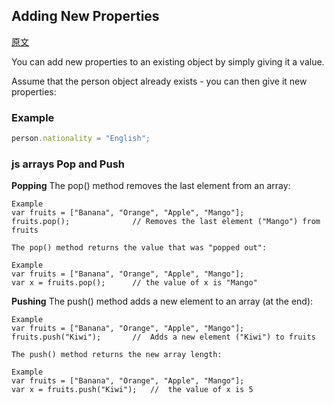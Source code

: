 ## Adding New Properties

[原文](https://www.w3schools.com/js/js_object_properties.asp)

You can add new properties to an existing object by simply giving it a value.

Assume that the person object already exists - you can then give it new properties:

### Example

``` js
person.nationality = "English";
```

### js arrays Pop and Push

**Popping**
The pop() method removes the last element from an array:

```
Example
var fruits = ["Banana", "Orange", "Apple", "Mango"];
fruits.pop();              // Removes the last element ("Mango") from fruits

The pop() method returns the value that was "popped out":

Example
var fruits = ["Banana", "Orange", "Apple", "Mango"];
var x = fruits.pop();      // the value of x is "Mango"
```

**Pushing**
The push() method adds a new element to an array (at the end):

```
Example
var fruits = ["Banana", "Orange", "Apple", "Mango"];
fruits.push("Kiwi");       //  Adds a new element ("Kiwi") to fruits

The push() method returns the new array length:

Example
var fruits = ["Banana", "Orange", "Apple", "Mango"];
var x = fruits.push("Kiwi");   //  the value of x is 5
```

